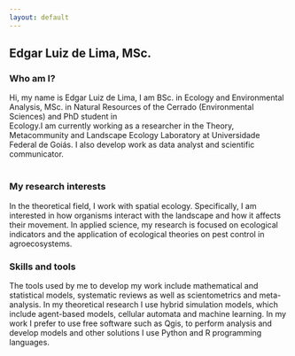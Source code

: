 ```yaml
---
layout: default
---
```


## Edgar Luiz de Lima, MSc.


### Who am I?
Hi, my name is Edgar Luiz de Lima, I am BSc. in Ecology and Environmental Analysis, MSc. in Natural Resources of the Cerrado (Environmental Sciences) and PhD student in  
Ecology.I am currently working as a researcher in the Theory, Metacommunity and Landscape Ecology Laboratory at Universidade Federal de Goiás. I also develop work as data analyst 
and scientific communicator.  
<br />
### My research interests
In the theoretical field, I work with spatial ecology. Specifically, I am interested in how organisms interact with the landscape and how it affects their movement. In  applied 
science, my research is focused on ecological indicators and the application of ecological theories on pest control in agroecosystems. 
<br />
### Skills and tools
The tools used by me to develop my work include mathematical and statistical models, systematic reviews as well as scientometrics and meta-analysis. In my theoretical research 
I use hybrid simulation models, which include agent-based models, cellular automata and machine learning. In my work I prefer to use free software such as Qgis, to perform 
analysis and develop models and other solutions I use Python and R programming languages.
